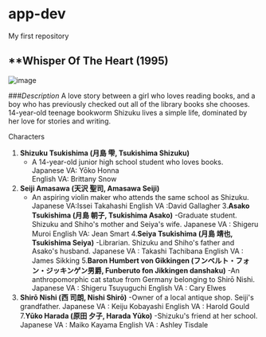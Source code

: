 # app-dev
 My first repository

 ## **Whisper Of The Heart (1995)

![image](https://github.com/BuhayRavenNightingale2002/app-dev/assets/152288203/ffa8dee6-ca57-4183-affa-53dc1a872330)

 ###*Description*
A love story between a girl who loves reading books, and a boy who has previously checked out all of the library books she chooses. 14-year-old teenage bookworm Shizuku lives a simple life, dominated by her love for stories and writing.
 
Characters
1. **Shizuku Tsukishima (月島 雫, Tsukishima Shizuku)**
     - A 14-year-old junior high school student who loves books.	
   Japanese VA: Yōko Honna	
   English VA: Brittany Snow
2. **Seiji Amasawa (天沢 聖司, Amasawa Seiji)**
    - An aspiring violin maker who attends the same school as Shizuku.
    Japanese VA:Issei Takahashi
    English VA :David Gallagher
3.**Asako Tsukishima (月島 朝子, Tsukishima Asako)**
    -Graduate student. Shizuku and Shiho's mother and Seiya's wife.
   Japanese VA : Shigeru Muroi
   English VA: Jean Smart
4.**Seiya Tsukishima (月島 靖也, Tsukishima Seiya)**
    -Librarian. Shizuku and Shiho's father and Asako's husband.
   Japanese VA : Takashi Tachibana
    English VA :	James Sikking
5.**Baron Humbert von Gikkingen (フンベルト・フォン・ジッキンゲン男爵, Funberuto fon Jikkingen danshaku)**
    -An anthropomorphic cat statue from Germany belonging to Shirō Nishi.
   Japanese VA : Shigeru Tsuyuguchi
    English VA :	Cary Elwes
6. **Shirō Nishi (西 司朗, Nishi Shirō)**
    -Owner of a local antique shop. Seiji's grandfather.
    Japanese VA : Keiju Kobayashi
   English VA :  Harold Gould
7.**Yūko Harada (原田 夕子, Harada Yūko)**
   -Shizuku's friend at her school.
    Japanese VA : Maiko Kayama
    English VA : Ashley Tisdale
